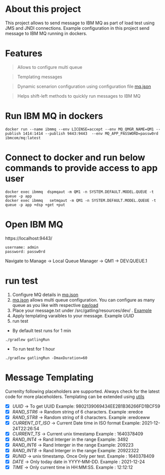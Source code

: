 # About this project
This project allows to send message to IBM MQ as part of load test using JMS and JNDI connections. Example configuration in this project send message to IBM MQ running in dockers.

# Features
> Allows to configure multi queue

> Templating messages

> Dynamic scenarion configuration using configuration file [mq.json](./src/gatling/resources/dev/mq.json)

> Helps shift-left methods to quickly run messages to IBM MQ


# Run IBM MQ in dockers
```
docker run --name ibmmq --env LICENSE=accept --env MQ_QMGR_NAME=QM1 --publish 1414:1414 --publish 9443:9443  --env MQ_APP_PASSWORD=passw0rd ibmcom/mq:latest
```

# Connect to docker and run below commands to provide access to app user
```
docker exec ibmmq  dspmqaut -m QM1 -n SYSTEM.DEFAULT.MODEL.QUEUE -t queue -p app
docker exec ibmmq   setmqaut -m QM1 -n SYSTEM.DEFAULT.MODEL.QUEUE -t queue -p app +dsp +get +put
```

# Open IBM MQ 

https://localhost:9443/

```
username: admin 
password: passw0rd
````

Navigate to Manage -> Local Queue Manager -> QM1 -> DEV.QUEUE.1


# run test

1. Configure MQ details in  [mq.json](./src/gatling/resources/dev/mq.json)
2. [mq.json](./src/gatling/resources/dev/mq.json) allows multi queue configuration. You can configure as many queue as you like with respective [payload](./src/gatling/resources/dev/message.txt)
3. Place your message.txt under  /src/gatling/resources/dev/  . [Example](./src/gatling/resources/dev/message.txt)
4. Apply templating varaibles to your message. Example _UUID_ 
5. run test

- By default test runs for 1 min
```
./gradlew gatlingRun
```

- To run test for  1 hour
```
./gradlew gatlingRun -DmaxDuration=60

```

# Message Templating

Currenlty following placeholders are supported. Always check for the latest code for more placeholders. Templating can be extended using [utils](./src/gatling/scala/mq/utils/parser.scala)

- [X] _UUID_ -> To get UUID  Example: 9802139069434EE2B1B36266FD1BCF59
- [X] _RAND_STR6_ -> Random string of 6 characters. Example :eredce
- [X] _RAND_STR8_ -> Random string of 8 characters. Example :eredceww
- [X] _CURRENT_DT_ISO_ -> Current Date time in ISO format  Example: 2021-12-24T22:26:54
- [X] _CURRENT_TS_ -> Current unix timestamp  Example : 1640378409
- [X] _RAND_INT4_ -> Rand Interger in the range  Example: 3492
- [X] _RAND_INT6_ -> Rand Interger in the range  Example: 209223
- [X] _RAND_INT8_ -> Rand Interger in the range  Example: 20922322
- [X] _RUNID_ -> unix timestamp. Once Only per test.   Example : 1640378409
- [X] _DATE_ -> Only today date in YYYY-MM-DD.   Example : 2021-12-24
- [X] _TIME_ -> Only current time in HH:MM:SS.   Example : 12:12:12